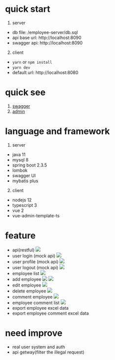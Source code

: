 # quick start
1. server
- db file: /employee-server/db.sql
- api base url: http://localhost:8090
- swagger api: http://localhost:8090

2. client
- `yarn` or `npm install`
- `yarn dev`
- default url: http://localhost:8080

# quick see
1. [swagger](https://employee.xiaomo.info/)
2. [admin](https://houko-employee.netlify.app/)

# language and framework
1. server
- java 11
- mysql 8
- spring boot 2.3.5
- lombok 
- swagger UI
- mybatis plus

2. client
- nodejs 12
- typescript 3
- vue 2
- vue-admin-template-ts

# feature
- api(restful)
![](/screenshots/api.jpg)
- user login (mock api)
![](/screenshots/login.jpg)
- user profile (mock api)
![](/screenshots/user_profile.jpg)
- user logout (mock api)
![](/screenshots/logout.jpg)
- employee list
![](/screenshots/employee_list.jpg)
- add employee
![](/screenshots/add_employee.jpg)
![](/screenshots/add_employee_success.jpg)
- edit employee
![](/screenshots/edit_employee.jpg)
- delete employee
![](/screenshots/delete_employee_confirm.jpg)
- comment employee
![](/screenshots/comment_employee.jpg)
- employee comment list
![](/screenshots/edit_employee.jpg)
- export employee excel data
- export employee comment excel data

# need improve
- real user system and auth
- api getway(filter the illegal request)